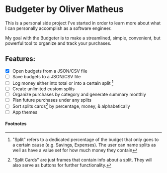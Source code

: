 # Budgeter by Oliver Matheus

This is a personal side project I've started in order to learn more about what I can personally accomplish as a software engineer.

My goal with the Budgeter is to make a streamlined, simple, convenient, but powerful tool to organize and track your purchases. 

## Features:
- [x] Open budgets from a JSON/CSV file
- [ ] Save budgets to a JSON/CSV file
- [ ] Log money either into total or into a certain split [^1]
- [ ] Create unlimited custom splits
- [ ] Organize purchases by category and generate summary monthly
- [ ] Plan future purchases under any splits
- [ ] Sort splits cards[^2] by percentage, money, & alphabetically
- [ ] App themes

#### Footnotes
[^1]: "Split" refers to a dedicated percentage of the budget that only goes to a certain cause (e.g. Savings, Expenses). 
  The user can name splits as well as have a value set for how much money they contain
[^2]: "Split Cards" are just frames that contain info about a split. They will also serve as buttons for further functionality.
